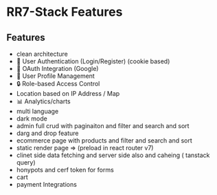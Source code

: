 # RR7-Stack Features

## Features
- clean architecture
- 🔐 User Authentication (Login/Register) (cookie based)
- 🔑 OAuth Integration (Google)
- 👤 User Profile Management
- 🔒 Role-based Access Control
- Location based on IP Address / Map
- 📊 Analytics/charts
- multi language
- dark mode
- admin full crud with paginaiton and filter and search and sort
- darg and drop feature
- ecommerce page with products and filter and search and sort
- static render page => (preload in react router v7)
- clinet side data fetching and server side also and caheing ( tanstack query)
- honypots and cerf token for forms
- cart 
- payment Integrations 

